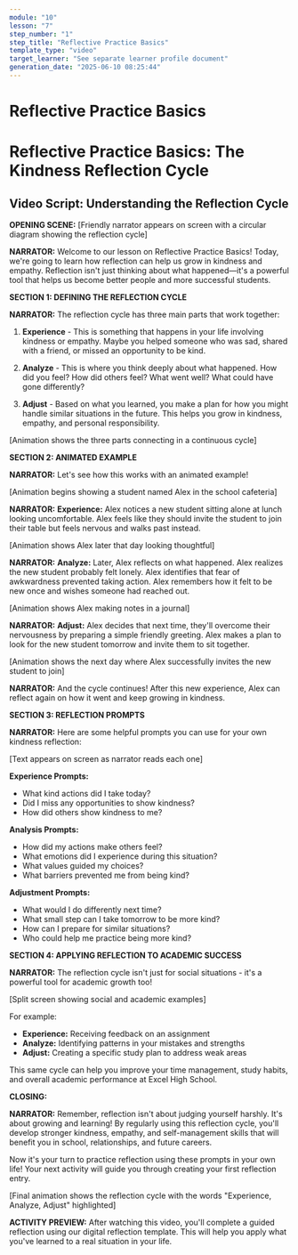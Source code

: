 ```yaml
---
module: "10"
lesson: "7"
step_number: "1"
step_title: "Reflective Practice Basics"
template_type: "video"
target_learner: "See separate learner profile document"
generation_date: "2025-06-10 08:25:44"
---
```


# Reflective Practice Basics

# Reflective Practice Basics: The Kindness Reflection Cycle

## Video Script: Understanding the Reflection Cycle

**OPENING SCENE:** 
[Friendly narrator appears on screen with a circular diagram showing the reflection cycle]

**NARRATOR:** 
Welcome to our lesson on Reflective Practice Basics! Today, we're going to learn how reflection can help us grow in kindness and empathy. Reflection isn't just thinking about what happened—it's a powerful tool that helps us become better people and more successful students.

**SECTION 1: DEFINING THE REFLECTION CYCLE**

**NARRATOR:** 
The reflection cycle has three main parts that work together:

1. **Experience** - This is something that happens in your life involving kindness or empathy. Maybe you helped someone who was sad, shared with a friend, or missed an opportunity to be kind.

2. **Analyze** - This is where you think deeply about what happened. How did you feel? How did others feel? What went well? What could have gone differently?

3. **Adjust** - Based on what you learned, you make a plan for how you might handle similar situations in the future. This helps you grow in kindness, empathy, and personal responsibility.

[Animation shows the three parts connecting in a continuous cycle]

**SECTION 2: ANIMATED EXAMPLE**

**NARRATOR:** 
Let's see how this works with an animated example!

[Animation begins showing a student named Alex in the school cafeteria]

**NARRATOR:** 
**Experience:** Alex notices a new student sitting alone at lunch looking uncomfortable. Alex feels like they should invite the student to join their table but feels nervous and walks past instead.

[Animation shows Alex later that day looking thoughtful]

**NARRATOR:** 
**Analyze:** Later, Alex reflects on what happened. Alex realizes the new student probably felt lonely. Alex identifies that fear of awkwardness prevented taking action. Alex remembers how it felt to be new once and wishes someone had reached out.

[Animation shows Alex making notes in a journal]

**NARRATOR:** 
**Adjust:** Alex decides that next time, they'll overcome their nervousness by preparing a simple friendly greeting. Alex makes a plan to look for the new student tomorrow and invite them to sit together.

[Animation shows the next day where Alex successfully invites the new student to join]

**NARRATOR:** 
And the cycle continues! After this new experience, Alex can reflect again on how it went and keep growing in kindness.

**SECTION 3: REFLECTION PROMPTS**

**NARRATOR:** 
Here are some helpful prompts you can use for your own kindness reflection:

[Text appears on screen as narrator reads each one]

**Experience Prompts:**
* What kind actions did I take today?
* Did I miss any opportunities to show kindness?
* How did others show kindness to me?

**Analysis Prompts:**
* How did my actions make others feel?
* What emotions did I experience during this situation?
* What values guided my choices?
* What barriers prevented me from being kind?

**Adjustment Prompts:**
* What would I do differently next time?
* What small step can I take tomorrow to be more kind?
* How can I prepare for similar situations?
* Who could help me practice being more kind?

**SECTION 4: APPLYING REFLECTION TO ACADEMIC SUCCESS**

**NARRATOR:**
The reflection cycle isn't just for social situations - it's a powerful tool for academic growth too!

[Split screen showing social and academic examples]

For example:
* **Experience:** Receiving feedback on an assignment
* **Analyze:** Identifying patterns in your mistakes and strengths
* **Adjust:** Creating a specific study plan to address weak areas

This same cycle can help you improve your time management, study habits, and overall academic performance at Excel High School.

**CLOSING:**

**NARRATOR:** 
Remember, reflection isn't about judging yourself harshly. It's about growing and learning! By regularly using this reflection cycle, you'll develop stronger kindness, empathy, and self-management skills that will benefit you in school, relationships, and future careers.

Now it's your turn to practice reflection using these prompts in your own life! Your next activity will guide you through creating your first reflection entry.

[Final animation shows the reflection cycle with the words "Experience, Analyze, Adjust" highlighted]

**ACTIVITY PREVIEW:**
After watching this video, you'll complete a guided reflection using our digital reflection template. This will help you apply what you've learned to a real situation in your life.